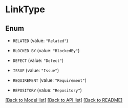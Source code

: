 # LinkType

## Enum


* `RELATED` (value: `"Related"`)

* `BLOCKED_BY` (value: `"BlockedBy"`)

* `DEFECT` (value: `"Defect"`)

* `ISSUE` (value: `"Issue"`)

* `REQUIREMENT` (value: `"Requirement"`)

* `REPOSITORY` (value: `"Repository"`)


[[Back to Model list]](../README.md#documentation-for-models) [[Back to API list]](../README.md#documentation-for-api-endpoints) [[Back to README]](../README.md)


